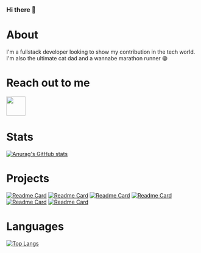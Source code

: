 ### Hi there 👋

<!--
**tudornicoara/tudornicoara** is a ✨ _special_ ✨ repository because its `README.md` (this file) appears on your GitHub profile.

Here are some ideas to get you started:

- 🔭 I’m currently working on ...
- 🌱 I’m currently learning ...
- 👯 I’m looking to collaborate on ...
- 🤔 I’m looking for help with ...
- 💬 Ask me about ...
- 📫 How to reach me: ...
- 😄 Pronouns: ...
- ⚡ Fun fact: ...
-->

# About
I'm a fullstack developer looking to show my contribution in the tech world.
I'm also the ultimate cat dad and a wannabe marathon runner 😁

# Reach out to me
<a href = "https://www.linkedin.com/in/tudor-nicoara/">
  <img src = "Logos/LinkedIn.png" width = "auto" height = "50px" />
</a>

# Stats
[![Anurag's GitHub stats](https://github-readme-stats.vercel.app/api?username=tudornicoara&theme=tokyonight&show_icons=true)](https://github.com/anuraghazra/github-readme-stats)

# Projects
[![Readme Card](https://github-readme-stats.vercel.app/api/pin/?username=tudornicoara&repo=Carsties&theme=tokyonight)](https://github.com/anuraghazra/github-readme-stats)
[![Readme Card](https://github-readme-stats.vercel.app/api/pin/?username=tudornicoara&repo=ChatBoxSimple&theme=tokyonight)](https://github.com/anuraghazra/github-readme-stats)
[![Readme Card](https://github-readme-stats.vercel.app/api/pin/?username=tudornicoara&repo=DatingApp2&theme=tokyonight)](https://github.com/anuraghazra/github-readme-stats)
[![Readme Card](https://github-readme-stats.vercel.app/api/pin/?username=tudornicoara&repo=reactivities&theme=tokyonight)](https://github.com/anuraghazra/github-readme-stats)
[![Readme Card](https://github-readme-stats.vercel.app/api/pin/?username=tudornicoara&repo=CoffeeShopper&theme=tokyonight)](https://github.com/anuraghazra/github-readme-stats)
[![Readme Card](https://github-readme-stats.vercel.app/api/pin/?username=tudornicoara&repo=ReStore&theme=tokyonight)](https://github.com/anuraghazra/github-readme-stats)

# Languages
[![Top Langs](https://github-readme-stats.vercel.app/api/top-langs/?username=anuraghazra&layout=compact&theme=tokyonight)](https://github.com/anuraghazra/github-readme-stats)
